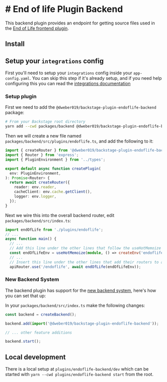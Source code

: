 # # End of life Plugin Backend

This backend plugin provides an endpoint for getting source files used in the [End of Life frontend plugin](../endoflife/README.md).

## Install

## Setup your `integrations` config

First you'll need to setup your `integrations` config inside your `app-config.yaml`. You can skip this step if it's already setup, and if you need help configuring this you can read the [integrations documentation](https://backstage.io/docs/integrations/)

### Setup plugin

First we need to add the `@dweber019/backstage-plugin-endoflife-backend` package:

```sh
# From your Backstage root directory
yarn add --cwd packages/backend @dweber019/backstage-plugin-endoflife-backend
```

Then we will create a new file named `packages/backend/src/plugins/endoflife.ts`, and add the following to it:

```ts
import { createRouter } from '@dweber019/backstage-plugin-endoflife-backend';
import { Router } from 'express';
import { PluginEnvironment } from '../types';

export default async function createPlugin(
  env: PluginEnvironment,
): Promise<Router> {
  return await createRouter({
    reader: env.reader,
    cacheClient: env.cache.getClient(),
    logger: env.logger,
  });
}
```

Next we wire this into the overall backend router, edit `packages/backend/src/index.ts`:

```ts
import endOfLife from './plugins/endoflife';
// ...
async function main() {
  // ...
  // Add this line under the other lines that follow the useHotMemoize pattern
  const endOfLifeEnv = useHotMemoize(module, () => createEnv('endoflife'));
  // ...
  // Insert this line under the other lines that add their routers to apiRouter in the same way
  apiRouter.use('/endoflife', await endOfLife(endOfLifeEnv));
```

### New Backend System

The backend plugin has support for the [new backend system](https://backstage.io/docs/backend-system/), here's how you can set that up:

In your `packages/backend/src/index.ts` make the following changes:

```ts
const backend = createBackend();

backend.add(import('@dweber019/backstage-plugin-endoflife-backend'));

// ... other feature additions

backend.start();
```

## Local development

There is a local setup at `plugins/endoflife-backend/dev` which can be started with `yarn --cwd plugins/endoflife-backend start` from the root.
